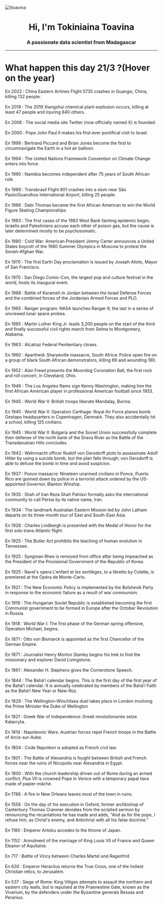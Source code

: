 
<p align="left"> <img src="https://komarev.com/ghpvc/?username=ttoavina&label=Profile%20views&color=0e75b6&style=flat" alt="ttoavina" /> </p>
<h1 align="center">Hi, I'm Tokiniaina Toavina</h1>
<h3 align="center">A passionate data scientist from Madagascar</h3>
    
<hr/>
<h1> What happen this day 21/3 ?(Hover on the year)</h1>

En 2022 : China Eastern Airlines Flight 5735 crashes in Guangxi, China, killing 132 people.
<br/><br/>
En 2019 : The 2019 Xiangshui chemical plant explosion occurs, killing at least 47 people and injuring 640 others.
<br/><br/>
En 2006 : The social media site Twitter (now officially named X) is founded.
<br/><br/>
En 2000 : Pope John Paul II makes his first ever pontifical visit to Israel.
<br/><br/>
En 1999 : Bertrand Piccard and Brian Jones become the first to circumnavigate the Earth in a hot air balloon.
<br/><br/>
En 1994 : The United Nations Framework Convention on Climate Change enters into force.
<br/><br/>
En 1990 : Namibia becomes independent after 75 years of South African rule.
<br/><br/>
En 1989 : Transbrasil Flight 801 crashes into a slum near São Paulo/Guarulhos International Airport, killing 25 people.
<br/><br/>
En 1986 : Debi Thomas became the first African American to win the World Figure Skating Championships
<br/><br/>
En 1983 : The first cases of the 1983 West Bank fainting epidemic begin; Israelis and Palestinians accuse each other of poison gas, but the cause is later determined mostly to be psychosomatic.
<br/><br/>
En 1980 : Cold War: American President Jimmy Carter announces a United States boycott of the 1980 Summer Olympics in Moscow to protest the Soviet–Afghan War.
<br/><br/>
En 1970 : The first Earth Day proclamation is issued by Joseph Alioto, Mayor of San Francisco.
<br/><br/>
En 1970 : San Diego Comic-Con, the largest pop and culture festival in the world, hosts its inaugural event.
<br/><br/>
En 1968 : Battle of Karameh in Jordan between the Israel Defense Forces and the combined forces of the Jordanian Armed Forces and PLO.
<br/><br/>
En 1965 : Ranger program: NASA launches Ranger 9, the last in a series of uncrewed lunar space probes.
<br/><br/>
En 1965 : Martin Luther King Jr. leads 3,200 people on the start of the third and finally successful civil rights march from Selma to Montgomery, Alabama.
<br/><br/>
En 1963 : Alcatraz Federal Penitentiary closes.
<br/><br/>
En 1960 : Apartheid: Sharpeville massacre, South Africa: Police open fire on a group of black South African demonstrators, killing 69 and wounding 180.
<br/><br/>
En 1952 : Alan Freed presents the Moondog Coronation Ball, the first rock and roll concert, in Cleveland, Ohio.
<br/><br/>
En 1946 : The Los Angeles Rams sign Kenny Washington, making him the first African American player in professional American football since 1933.
<br/><br/>
En 1945 : World War II: British troops liberate Mandalay, Burma.
<br/><br/>
En 1945 : World War II: Operation Carthage: Royal Air Force planes bomb Gestapo headquarters in Copenhagen, Denmark. They also accidentally hit a school, killing 125 civilians.
<br/><br/>
En 1945 : World War II: Bulgaria and the Soviet Union successfully complete their defense of the north bank of the Drava River as the Battle of the Transdanubian Hills concludes.
<br/><br/>
En 1943 : Wehrmacht officer Rudolf von Gersdorff plots to assassinate Adolf Hitler by using a suicide bomb, but the plan falls through; von Gersdorff is able to defuse the bomb in time and avoid suspicion.
<br/><br/>
En 1937 : Ponce massacre: Nineteen unarmed civilians in Ponce, Puerto Rico are gunned down by police in a terrorist attack ordered by the US-appointed Governor, Blanton Winship.
<br/><br/>
En 1935 : Shah of Iran Reza Shah Pahlavi formally asks the international community to call Persia by its native name, Iran.
<br/><br/>
En 1934 : The landmark Australian Eastern Mission led by John Latham departs on its three-month tour of East and South-East Asia.
<br/><br/>
En 1928 : Charles Lindbergh is presented with the Medal of Honor for the first solo trans-Atlantic flight.
<br/><br/>
En 1925 : The Butler Act prohibits the teaching of human evolution in Tennessee.
<br/><br/>
En 1925 : Syngman Rhee is removed from office after being impeached as the President of the Provisional Government of the Republic of Korea.
<br/><br/>
En 1925 : Ravel's opera L'enfant et les sortilèges, to a libretto by Colette, is premiered at the Opéra de Monte-Carlo.
<br/><br/>
En 1921 : The New Economic Policy is implemented by the Bolshevik Party in response to the economic failure as a result of war communism.
<br/><br/>
En 1919 : The Hungarian Soviet Republic is established becoming the first Communist government to be formed in Europe after the October Revolution in Russia.
<br/><br/>
En 1918 : World War I: The first phase of the German spring offensive, Operation Michael, begins.
<br/><br/>
En 1871 : Otto von Bismarck is appointed as the first Chancellor of the German Empire.
<br/><br/>
En 1871 : Journalist Henry Morton Stanley begins his trek to find the missionary and explorer David Livingstone.
<br/><br/>
En 1861 : Alexander H. Stephens gives the Cornerstone Speech.
<br/><br/>
En 1844 : The Baháʼí calendar begins. This is the first day of the first year of the Baháʼí calendar. It is annually celebrated by members of the Baháʼí Faith as the Baháʼí New Year or Náw-Rúz.
<br/><br/>
En 1829 : The Wellington–Winchilsea duel takes place in London involving the Prime Minister the Duke of Wellington
<br/><br/>
En 1821 : Greek War of Independence: Greek revolutionaries seize Kalavryta.
<br/><br/>
En 1814 : Napoleonic Wars: Austrian forces repel French troops in the Battle of Arcis-sur-Aube.
<br/><br/>
En 1804 : Code Napoléon is adopted as French civil law.
<br/><br/>
En 1801 : The Battle of Alexandria is fought between British and French forces near the ruins of Nicopolis near Alexandria in Egypt.
<br/><br/>
En 1800 : With the church leadership driven out of Rome during an armed conflict, Pius VII is crowned Pope in Venice with a temporary papal tiara made of papier-mâché.
<br/><br/>
En 1788 : A fire in New Orleans leaves most of the town in ruins.
<br/><br/>
En 1556 : On the day of his execution in Oxford, former archbishop of Canterbury Thomas Cranmer deviates from the scripted sermon by renouncing the recantations he has made and adds, "And as for the pope, I refuse him, as Christ's enemy, and Antichrist with all his false doctrine."
<br/><br/>
En 1180 : Emperor Antoku accedes to the throne of Japan.
<br/><br/>
En 1152 : Annulment of the marriage of King Louis VII of France and Queen Eleanor of Aquitaine.
<br/><br/>
En 717 : Battle of Vincy between Charles Martel and Ragenfrid.
<br/><br/>
En 630 : Emperor Heraclius returns the True Cross, one of the holiest Christian relics, to Jerusalem.
<br/><br/>
En 537 : Siege of Rome: King Vitiges attempts to assault the northern and eastern city walls, but is repulsed at the Praenestine Gate, known as the Vivarium, by the defenders under the Byzantine generals Bessas and Peranius.
<br/><br/>
